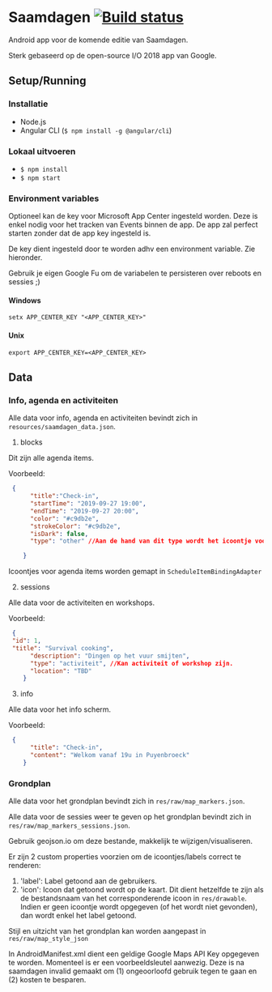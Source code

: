 # Saamdagen [![Build status](https://build.appcenter.ms/v0.1/apps/c8c2737c-9fdb-42aa-bb29-9f6ebcb95512/branches/master/badge)](https://appcenter.ms)

Android app voor de komende editie van Saamdagen.

Sterk gebaseerd op de open-source I/O 2018 app van Google.

## Setup/Running

### Installatie

- Node.js
- Angular CLI (`$ npm install -g @angular/cli`)

### Lokaal uitvoeren

- `$ npm install`
- `$ npm start`

### Environment variables

Optioneel kan de key voor Microsoft App Center ingesteld worden. Deze is enkel nodig voor het tracken van Events binnen de app. De app zal perfect starten zonder dat de app key ingesteld is.

De key dient ingesteld door te worden adhv een environment variable. Zie hieronder.

Gebruik je eigen Google Fu om de variabelen te persisteren over reboots en sessies ;)

#### Windows

`setx APP_CENTER_KEY "<APP_CENTER_KEY>"`

#### Unix

`export APP_CENTER_KEY=<APP_CENTER_KEY>`

## Data

### Info, agenda en activiteiten

Alle data voor info, agenda en activiteiten bevindt zich in `resources/saamdagen_data.json`.

1. blocks

Dit zijn alle agenda items.

Voorbeeld:

```json
 {
      "title":"Check-in",
      "startTime": "2019-09-27 19:00",
      "endTime": "2019-09-27 20:00",
      "color": "#c9db2e",
      "strokeColor": "#c9db2e",
      "isDark": false,
      "type": "other" //Aan de hand van dit type wordt het icoontje voor het item bepaald.

    }
```

Icoontjes voor agenda items worden gemapt in `ScheduleItemBindingAdapter`

2. sessions

Alle data voor de activiteiten en workshops.

Voorbeeld:

```json
 {
 "id": 1,
 "title": "Survival cooking",
      "description": "Dingen op het vuur smijten",
      "type": "activiteit", //Kan activiteit of workshop zijn.
      "location": "TBD"
    }
```

3. info

Alle data voor het info scherm.

Voorbeeld:

```json
 {
      "title": "Check-in",
      "content": "Welkom vanaf 19u in Puyenbroeck"
    }
```

### Grondplan

Alle data voor het grondplan bevindt zich in `res/raw/map_markers.json`.

Alle data voor de sessies weer te geven op het grondplan bevindt zich in `res/raw/map_markers_sessions.json`.

Gebruik geojson.io om deze bestande, makkelijk te wijzigen/visualiseren.

Er zijn 2 custom properties voorzien om de icoontjes/labels correct te renderen:

1. 'label': Label getoond aan de gebruikers.
2. 'icon': Icoon dat getoond wordt op de kaart. Dit dient hetzelfde te zijn als de bestandsnaam van het corresponderende icoon in `res/drawable`. Indien er geen icoontje wordt opgegeven (of het wordt niet gevonden), dan wordt enkel het label getoond.

Stijl en uitzicht van het grondplan kan worden aangepast in `res/raw/map_style_json`

In AndroidManifest.xml dient een geldige Google Maps API Key opgegeven te worden. Momenteel is er een voorbeeldsleutel aanwezig. Deze is na saamdagen invalid gemaakt om (1) ongeoorloofd gebruik tegen te gaan en (2) kosten te besparen.




